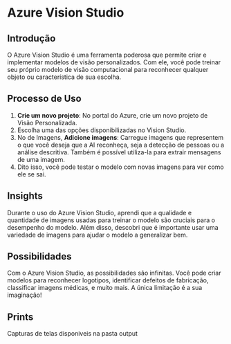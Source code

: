 # Azure Vision Studio

## Introdução

O Azure Vision Studio é uma ferramenta poderosa que permite criar e implementar modelos de visão personalizados. Com ele, você pode treinar seu próprio modelo de visão computacional para reconhecer qualquer objeto ou característica de sua escolha.

## Processo de Uso

1. **Crie um novo projeto**: No portal do Azure, crie um novo projeto de Visão Personalizada.
2. Escolha uma das opções disponibilizadas no Vision Studio.
3. No de Imagens, **Adicione imagens**: Carregue imagens que representem o que você deseja que a AI reconheça, seja a detecção de pessoas 
ou a análise descritiva. Também é possível utiliza-la para extrair mensagens de uma imagem.
4.  Dito isso, você pode testar o modelo com novas imagens para ver como ele se sai.

## Insights

Durante o uso do Azure Vision Studio, aprendi que a qualidade e quantidade de imagens usadas para treinar o modelo são cruciais para o desempenho do modelo. Além disso, descobri que é importante usar uma variedade de imagens para ajudar o modelo a generalizar bem.

## Possibilidades

Com o Azure Vision Studio, as possibilidades são infinitas. Você pode criar modelos para reconhecer logotipos, identificar defeitos de fabricação, classificar imagens médicas, e muito mais. A única limitação é a sua imaginação!

## Prints

Capturas de telas disponiveis na pasta output
